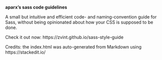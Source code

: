 **aparx’s sass code guidelines**

A small but intuitive and efficient code- and naming-convention guide for Sass, without being opinionated about how your CSS is supposed to be done.
<p>Check it out now: https://zvint.github.io/sass-style-guide</p>

<p>Credits: the index.html was auto-generated from Markdown using https://stackedit.io/</p> 
